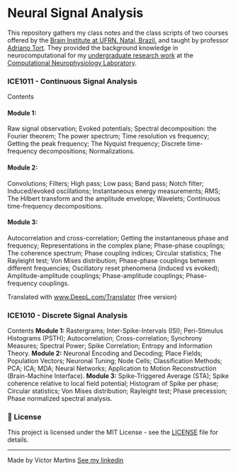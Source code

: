 # Neural Signal Analysis
This repository gathers my class notes and the class scripts of two courses offered by the [Brain Institute at UFRN. Natal, Brazil.](https://www.neuro.ufrn.br/) and taught by professor [Adriano Tort](https://scholar.google.com.br/citations?hl=en&user=Z7lq_2gAAAAJ&view_op=list_works&sortby=pubdate).
They provided the background knowledge in neurocomputational for my [undergraduate research work](https://github.com/victorfmartins/Scientific-Research) at the [Computational Neurophysiology Laboratory](https://tortlab.github.io/).

### ICE1011 - Continuous Signal Analysis
Contents
#### Module 1:
Raw signal observation; Evoked potentials; Spectral decomposition: the Fourier theorem; The power spectrum; Time resolution vs frequency; Getting the peak frequency; The Nyquist frequency; Discrete time-frequency decompositions; Normalizations.
#### Module 2:
Convolutions; Filters; High pass; Low pass; Band pass; Notch filter; Induced/evoked oscillations; Instantaneous energy measurements; RMS; The Hilbert transform and the amplitude envelope; Wavelets; Continuous time-frequency decompositions.
#### Module 3:
Autocorrelation and cross-correlation; Getting the instantaneous phase and frequency; Representations in the complex plane; Phase-phase couplings; The coherence spectrum; Phase coupling indices; Circular statistics; The Rayleight test; Von Mises distribution; Phase-phase couplings between different frequencies; Oscillatory reset phenomena (induced vs evoked); Amplitude-amplitude couplings; Phase-amplitude couplings; Phase-frequency couplings.

Translated with www.DeepL.com/Translator (free version)

### ICE1010 - Discrete Signal Analysis
Contents
**Module 1:**
Rastergrams; Inter-Spike-Intervals (ISI); Peri-Stimulus Histograms (PSTH); Autocorrelation; Cross-correlation; Synchrony Measures; Spectral Power; Spike Correlation; Entropy and Information Theory.
**Module 2:**
Neuronal Encoding and Decoding; Place Fields; Population Vectors; Neuronal Tuning; Node Cells; Classification Methods; PCA; ICA; MDA; Neural Networks; Application to Motion Reconstruction (Brain-Machine Interface).
**Module 3:**
Spike-Triggered Average (STA); Spike coherence relative to local field potential; Histogram of Spike per phase; Circular statistics; Von Mises distribution; Rayleight test; Phase precession; Phase normalized spectral analysis.

### 📝 License

This project is licensed under the MIT License - see the [LICENSE](LICENSE) file for details.

---

Made by Victor Martins [See my linkedin](https://www.linkedin.com/in/victor-franco-martins-1503a417b)